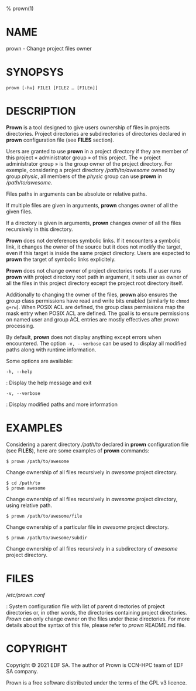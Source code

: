 % prown(1)

# NAME

prown - Change project files owner

# SYNOPSYS

`prown [-hv] FILE1 [FILE2 … [FILEn]]`

# DESCRIPTION

**Prown** is a tool designed to give users ownership of files in projects
directories. Project directories are subdirectories of directories declared in
**prown** configuration file (see **FILES** section).

Users are granted to use **prown** in a project directory if they are member of
this project « administrator group » of this project. The « project
administrator group » is the group owner of the project directory. For exemple,
considering a project directory */path/to/awesome* owned by group _physic_,
all members of the _physic_ group can use **prown** in */path/to/awesome*.

Files paths in arguments can be absolute or relative paths.

If multiple files are given in arguments, **prown** changes owner of all the
given files.

If a directory is given in arguments, **prown** changes owner of all the files
recursively in this directory.

**Prown** does not dereferences symbolic links. If it encounters a symbolic
link, it changes the owner of the source but it does not modify the target,
even if this target is inside the same project directory. Users are expected to
**prown** the target of symbolic links explicitely.

**Prown** does not change owner of project directories roots. If a user runs
**prown** with project directory root path in argument, it sets user as owner
of all the files in this project directory except the project root directory
itself.

Additionally to changing the owner of the files, **prown** also ensures the
group class permissions have read and write bits enabled (similarly to
`chmod g+rw`). When POSIX ACL are defined, the group class permissions map the
mask entry when POSIX ACL are defined. The goal is to ensure permissions on
named user and group ACL entries are mostly effectives after *prown*
processing.

By default, **prown** does not display anything except errors when encountered.
The option `-v, --verbose` can be used to display all modified paths along with
runtime information.

Some options are available:

`-h, --help`

:   Display the help message and exit

`-v, --verbose`

:   Display modified paths and more information

# EXAMPLES

Considering a parent directory */path/to* declared in **prown** configuration
file (see **FILES**), here are some examples of **prown** commands:

    $ prown /path/to/awesome

Change ownership of all files recursively in _awesome_ project directory.

    $ cd /path/to
    $ prown awesome

Change ownership of all files recursively in _awesome_ project directory, using
relative path.

    $ prown /path/to/awesome/file

Change ownership of a particular file in _awesome_ project directory.

    $ prown /path/to/awesome/subdir

Change ownership of all files recursively in a subdirectory of _awesome_
project directory.

# FILES

*/etc/prown.conf*

: System configuration file with list of parent directories of project
directories or, in other words, the directories containing project directories.
*Prown* can only change owner on the files under these directories. For more
details about the syntax of this file, please refer to *prown* README.md file.

# COPYRIGHT

Copyright © 2021 EDF SA. The author of Prown is CCN-HPC team of EDF SA company.

Prown is a free software distributed under the terms of the GPL v3 licence.
